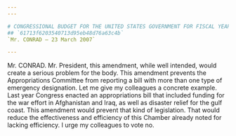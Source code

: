 ```yaml
---
---

# CONGRESSIONAL BUDGET FOR THE UNITED STATES GOVERNMENT FOR FISCAL YEAR
## `61713f6203540713d95eb48d76a63c4b`
`Mr. CONRAD — 23 March 2007`

---
```



Mr. CONRAD. Mr. President, this amendment, while well intended, would 
create a serious problem for the body. This amendment prevents the 
Appropriations Committee from reporting a bill with more than one type 
of emergency designation. Let me give my colleagues a concrete example. 
Last year Congress enacted an appropriations bill that included funding 
for the war effort in Afghanistan and Iraq, as well as disaster relief 
for the gulf coast. This amendment would prevent that kind of 
legislation. That would reduce the effectiveness and efficiency of this 
Chamber already noted for lacking efficiency. I urge my colleagues to 
vote no.